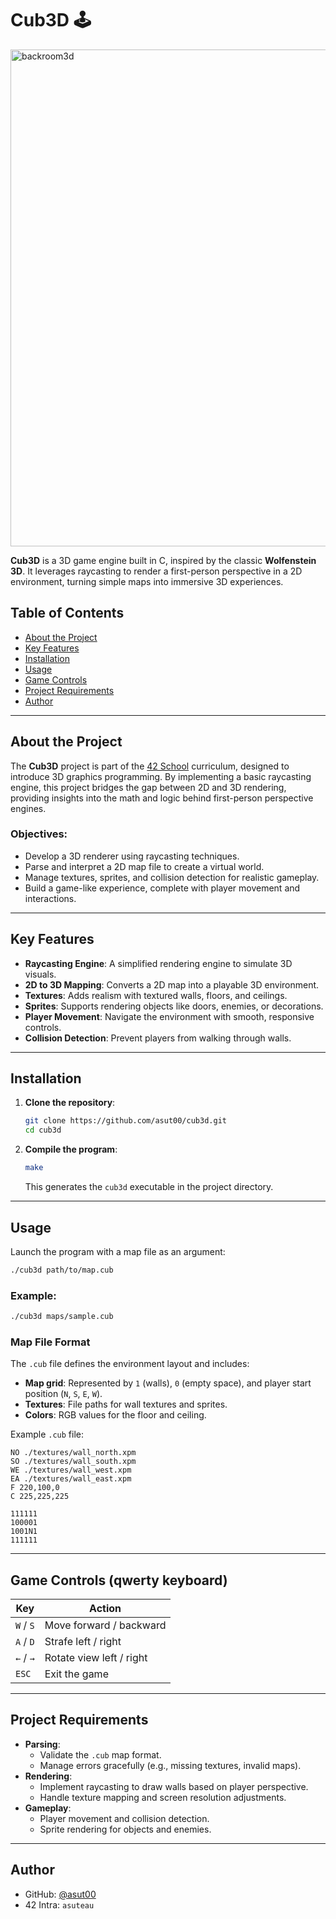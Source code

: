 # Cub3D 🕹️

<img width="795" alt="backroom3d" src="https://github.com/user-attachments/assets/af430012-6b21-408f-8183-06e858a1b2c1">

**Cub3D** is a 3D game engine built in C, inspired by the classic **Wolfenstein 3D**. It leverages raycasting to render a first-person perspective in a 2D environment, turning simple maps into immersive 3D experiences.

## Table of Contents

- [About the Project](#about-the-project)
- [Key Features](#key-features)
- [Installation](#installation)
- [Usage](#usage)
- [Game Controls](#game-controls)
- [Project Requirements](#project-requirements)
- [Author](#author)

---

## About the Project

The **Cub3D** project is part of the [42 School](https://42.fr/) curriculum, designed to introduce 3D graphics programming. By implementing a basic raycasting engine, this project bridges the gap between 2D and 3D rendering, providing insights into the math and logic behind first-person perspective engines.

### Objectives:
- Develop a 3D renderer using raycasting techniques.
- Parse and interpret a 2D map file to create a virtual world.
- Manage textures, sprites, and collision detection for realistic gameplay.
- Build a game-like experience, complete with player movement and interactions.

---

## Key Features

- **Raycasting Engine**: A simplified rendering engine to simulate 3D visuals.
- **2D to 3D Mapping**: Converts a 2D map into a playable 3D environment.
- **Textures**: Adds realism with textured walls, floors, and ceilings.
- **Sprites**: Supports rendering objects like doors, enemies, or decorations.
- **Player Movement**: Navigate the environment with smooth, responsive controls.
- **Collision Detection**: Prevent players from walking through walls.

---

## Installation

1. **Clone the repository**:
   ```bash
   git clone https://github.com/asut00/cub3d.git
   cd cub3d
   ```

2. **Compile the program**:
   ```bash
   make
   ```
   This generates the `cub3d` executable in the project directory.

---

## Usage

Launch the program with a map file as an argument:

```bash
./cub3d path/to/map.cub
```

### Example:

```bash
./cub3d maps/sample.cub
```

### Map File Format

The `.cub` file defines the environment layout and includes:
- **Map grid**: Represented by `1` (walls), `0` (empty space), and player start position (`N`, `S`, `E`, `W`).
- **Textures**: File paths for wall textures and sprites.
- **Colors**: RGB values for the floor and ceiling.

Example `.cub` file:

```plaintext
NO ./textures/wall_north.xpm
SO ./textures/wall_south.xpm
WE ./textures/wall_west.xpm
EA ./textures/wall_east.xpm
F 220,100,0
C 225,225,225

111111
100001
1001N1
111111
```

---

## Game Controls (qwerty keyboard)

| Key            | Action                      |
|-----------------|-----------------------------|
| `W` / `S`      | Move forward / backward     |
| `A` / `D`      | Strafe left / right         |
| `←` / `→`      | Rotate view left / right    |
| `ESC`          | Exit the game               |

---

## Project Requirements

- **Parsing**:
  - Validate the `.cub` map format.
  - Manage errors gracefully (e.g., missing textures, invalid maps).
- **Rendering**:
  - Implement raycasting to draw walls based on player perspective.
  - Handle texture mapping and screen resolution adjustments.
- **Gameplay**:
  - Player movement and collision detection.
  - Sprite rendering for objects and enemies.

---

## Author

- GitHub: [@asut00](https://github.com/asut00)  
- 42 Intra: `asuteau`
